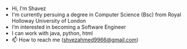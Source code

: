 -  Hi, I’m Shavez
-  I'm currently persuing a degree in Computer Science (Bsc) from Royal Holloway University of London
-  I’m interested in becoming a Software Engineer
-  I can work with java, python, html
- 📫 How to reach me (shvezahmed9966@gmail.com)

<!---
raxriot/raxriot is a ✨ special ✨ repository because its `README.md` (this file) appears on your GitHub profile.
You can click the Preview link to take a look at your changes.
--->
